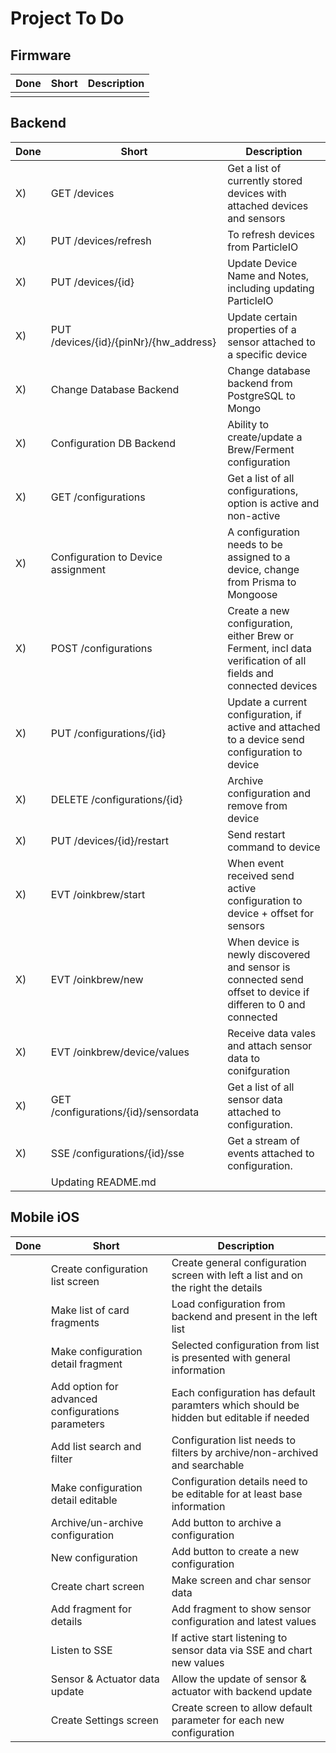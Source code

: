 # Project To Do

## Firmware

| Done | Short | Description |
| ---- | ----- | ----------- |
|      |       |             |

## Backend

| Done | Short                                  | Description                                                                                                    |
| ---- | -------------------------------------- | -------------------------------------------------------------------------------------------------------------- |
| X)   | GET /devices                           | Get a list of currently stored devices with attached devices and sensors                                       |
| X)   | PUT /devices/refresh                   | To refresh devices from ParticleIO                                                                             |
| X)   | PUT /devices/{id}                      | Update Device Name and Notes, including updating ParticleIO                                                    |
| X)   | PUT /devices/{id}/{pinNr}/{hw_address} | Update certain properties of a sensor attached to a specific device                                            |
| X)   | Change Database Backend                | Change database backend from PostgreSQL to Mongo                                                               |
| X)   | Configuration DB Backend               | Ability to create/update a Brew/Ferment configuration                                                          |
| X)   | GET /configurations                    | Get a list of all configurations, option is active and non-active                                              |
| X)   | Configuration to Device assignment     | A configuration needs to be assigned to a device, change from Prisma to Mongoose                               |
| X)   | POST /configurations                   | Create a new configuration, either Brew or Ferment, incl data verification of all fields and connected devices |
| X)   | PUT /configurations/{id}               | Update a current configuration, if active and attached to a device send configuration to device                |
| X)   | DELETE /configurations/{id}            | Archive configuration and remove from device                                                                   |
| X)   | PUT /devices/{id}/restart              | Send restart command to device                                                                                 |
| X)   | EVT /oinkbrew/start                    | When event received send active configuration to device + offset for sensors                                   |
| X)   | EVT /oinkbrew/new                      | When device is newly discovered and sensor is connected send offset to device if differen to 0 and connected   |
| X)   | EVT /oinkbrew/device/values            | Receive data vales and attach sensor data to conifguration                                                     |
| X)   | GET /configurations/{id}/sensordata    | Get a list of all sensor data attached to configuration.                                                       |
| X)   | SSE /configurations/{id}/sse           | Get a stream of events attached to configuration.                                                              |
|      | Updating README.md                     |                                                                                                                |

## Mobile iOS

| Done | Short                                             | Description                                                                            |
| ---- | ------------------------------------------------- | -------------------------------------------------------------------------------------- |
|      | Create configuration list screen                  | Create general configuration screen with left a list and on the right the details      |
|      | Make list of card fragments                       | Load configuration from backend and present in the left list                           |
|      | Make configuration detail fragment                | Selected configuration from list is presented with general information                 |
|      | Add option for advanced configurations parameters | Each configuration has default paramters which should be hidden but editable if needed |
|      | Add list search and filter                        | Configuration list needs to filters by archive/non-archived and searchable             |
|      | Make configuration detail editable                | Configuration details need to be editable for at least base information                |
|      | Archive/un-archive configuration                  | Add button to archive a configuration                                                  |
|      | New configuration                                 | Add button to create a new configuration                                               |
|      | Create chart screen                               | Make screen and char sensor data                                                       |
|      | Add fragment for details                          | Add fragment to show sensor configuration and latest values                            |
|      | Listen to SSE                                     | If active start listening to sensor data via SSE and chart new values                  |
|      | Sensor & Actuator data update                     | Allow the update of sensor & actuator with backend update                              |
|      | Create Settings screen                            | Create screen to allow default parameter for each new configuration                    |
